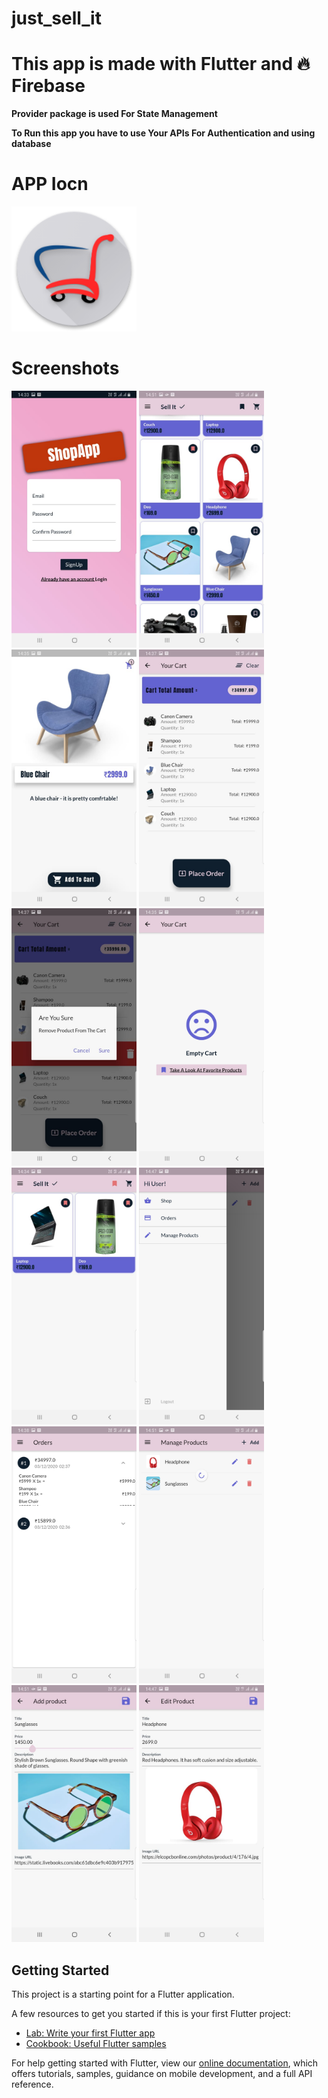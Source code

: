 # just_sell_it

# This app is  made with Flutter and 🔥 Firebase 

**Provider package is used For State Management**

**To Run this app you have to use Your APIs For Authentication and using database**

# APP Iocn 

<img src = "https://raw.githubusercontent.com/agrkamal/flutter_Shopping_app/master/android/app/src/main/res/mipmap-xxxhdpi/ic_launcher.png" width= 200>

# Screenshots

<img src ="screenshot/Shop_app%20(4).jpeg" width = 200> <img src ="screenshot/Shop_app%20(10).jpeg" width = 200>
<img src ="screenshot/Shop_app%20(3).jpeg" width = 200> <img src ="screenshot/Shop_app%20(1).jpeg" width = 200>
<img src ="screenshot/Shop_app%20(2).jpeg" width = 200> <img src ="screenshot/Shop_app%20(12).jpeg" width = 200>
<img src ="screenshot/Shop_app%20(5).jpeg" width = 200> <img src ="screenshot/Shop_app%20(8).jpeg" width = 200>
<img src ="screenshot/Shop_app%20(9).jpeg" width = 200> <img src ="screenshot/Shop_app%20(6).jpeg" width = 200>
<img src ="screenshot/Shop_app%20(7).jpeg" width = 200> <img src ="screenshot/Shop_app%20(11).jpeg" width = 200>


## Getting Started

This project is a starting point for a Flutter application.

A few resources to get you started if this is your first Flutter project:

- [Lab: Write your first Flutter app](https://flutter.dev/docs/get-started/codelab)
- [Cookbook: Useful Flutter samples](https://flutter.dev/docs/cookbook)

For help getting started with Flutter, view our
[online documentation](https://flutter.dev/docs), which offers tutorials,
samples, guidance on mobile development, and a full API reference.
